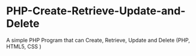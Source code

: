 # PHP-Create-Retrieve-Update-and-Delete
A simple PHP Program that can Create, Retrieve, Update and Delete (PHP, HTML5, CSS )
